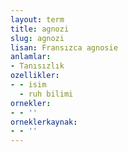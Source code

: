 ```yaml
---
layout: term
title: agnozi
slug: agnozi
lisan: Fransızca agnosie
anlamlar:
- Tanısızlık
ozellikler:
- - isim
  - ruh bilimi
ornekler:
- - ''
orneklerkaynak:
- - ''
---
```

